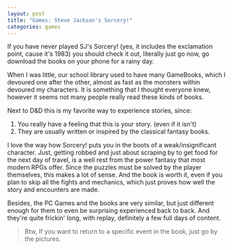 ```yaml
---
layout: post
title: "Games: Steve Jackson's Sorcery!"
categories: games
---
```


If you have never played SJ's Sorcery!
(yes, it includes the exclamation point, cause it's 1983)
you should check it out, literally just go now,
go download the books on your phone for a rainy day.

When I was little, our school library used to have many GameBooks,
which I devoured one after the other,
almost as fast as the monsters within devoured my characters.
It is something that I thought everyone knew,
however it seems not many people really read these kinds of books.

Next to D&D this is my favorite way to experience stories,
since:

1. You really have a feeling that this is your story. (even if it isn't)
2. They are usually written or inspired by the classical fantasy books.

I love the way how Sorcery! puts you in the boots of a weak/insignificant character.
Just, getting robbed and just about scraping by to get food for the next day of travel,
is a well rest from the power fantasy that most modern RPGs offer.
Since the puzzles must be solved by the player themselves,
this makes a lot of sense.
And the book is worth it, even if you plan to skip all the fights and mechanics,
which just proves how well the story and encounters are made.

Besides, the PC Games and the books are very similar,
but just different enough for them to even be surprising experienced back to back.
And they're quite frickin' long, with replay, definitely a few full days of content.

> Btw, If you want to return to a specific event in the book, just go by the pictures.
